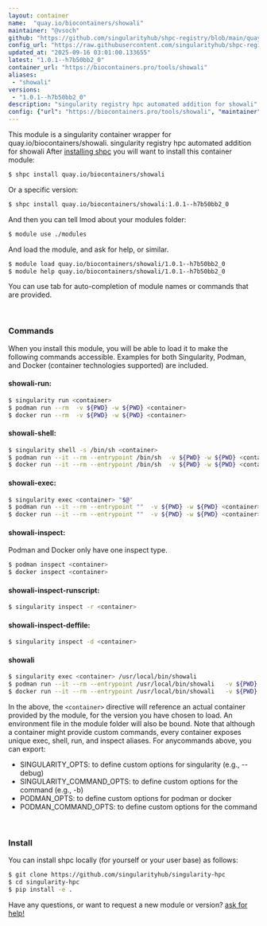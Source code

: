 ```yaml
---
layout: container
name:  "quay.io/biocontainers/showali"
maintainer: "@vsoch"
github: "https://github.com/singularityhub/shpc-registry/blob/main/quay.io/biocontainers/showali/container.yaml"
config_url: "https://raw.githubusercontent.com/singularityhub/shpc-registry/main/quay.io/biocontainers/showali/container.yaml"
updated_at: "2025-09-16 03:01:00.133655"
latest: "1.0.1--h7b50bb2_0"
container_url: "https://biocontainers.pro/tools/showali"
aliases:
 - "showali"
versions:
 - "1.0.1--h7b50bb2_0"
description: "singularity registry hpc automated addition for showali"
config: {"url": "https://biocontainers.pro/tools/showali", "maintainer": "@vsoch", "description": "singularity registry hpc automated addition for showali", "latest": {"1.0.1--h7b50bb2_0": "sha256:713e426e0c5429e5f8d353db7e6a099f6617c14ff39a1b9c5d440a3da3cc7d41"}, "tags": {"1.0.1--h7b50bb2_0": "sha256:713e426e0c5429e5f8d353db7e6a099f6617c14ff39a1b9c5d440a3da3cc7d41"}, "docker": "quay.io/biocontainers/showali", "aliases": {"showali": "/usr/local/bin/showali"}}
---
```


This module is a singularity container wrapper for quay.io/biocontainers/showali.
singularity registry hpc automated addition for showali
After [installing shpc](#install) you will want to install this container module:


```bash
$ shpc install quay.io/biocontainers/showali
```

Or a specific version:

```bash
$ shpc install quay.io/biocontainers/showali:1.0.1--h7b50bb2_0
```

And then you can tell lmod about your modules folder:

```bash
$ module use ./modules
```

And load the module, and ask for help, or similar.

```bash
$ module load quay.io/biocontainers/showali/1.0.1--h7b50bb2_0
$ module help quay.io/biocontainers/showali/1.0.1--h7b50bb2_0
```

You can use tab for auto-completion of module names or commands that are provided.

<br>

### Commands

When you install this module, you will be able to load it to make the following commands accessible.
Examples for both Singularity, Podman, and Docker (container technologies supported) are included.

#### showali-run:

```bash
$ singularity run <container>
$ podman run --rm  -v ${PWD} -w ${PWD} <container>
$ docker run --rm  -v ${PWD} -w ${PWD} <container>
```

#### showali-shell:

```bash
$ singularity shell -s /bin/sh <container>
$ podman run --it --rm --entrypoint /bin/sh  -v ${PWD} -w ${PWD} <container>
$ docker run --it --rm --entrypoint /bin/sh  -v ${PWD} -w ${PWD} <container>
```

#### showali-exec:

```bash
$ singularity exec <container> "$@"
$ podman run --it --rm --entrypoint ""  -v ${PWD} -w ${PWD} <container> "$@"
$ docker run --it --rm --entrypoint ""  -v ${PWD} -w ${PWD} <container> "$@"
```

#### showali-inspect:

Podman and Docker only have one inspect type.

```bash
$ podman inspect <container>
$ docker inspect <container>
```

#### showali-inspect-runscript:

```bash
$ singularity inspect -r <container>
```

#### showali-inspect-deffile:

```bash
$ singularity inspect -d <container>
```


#### showali

```bash
$ singularity exec <container> /usr/local/bin/showali
$ podman run --it --rm --entrypoint /usr/local/bin/showali   -v ${PWD} -w ${PWD} <container> -c " $@"
$ docker run --it --rm --entrypoint /usr/local/bin/showali   -v ${PWD} -w ${PWD} <container> -c " $@"
```



In the above, the `<container>` directive will reference an actual container provided
by the module, for the version you have chosen to load. An environment file in the
module folder will also be bound. Note that although a container
might provide custom commands, every container exposes unique exec, shell, run, and
inspect aliases. For anycommands above, you can export:

 - SINGULARITY_OPTS: to define custom options for singularity (e.g., --debug)
 - SINGULARITY_COMMAND_OPTS: to define custom options for the command (e.g., -b)
 - PODMAN_OPTS: to define custom options for podman or docker
 - PODMAN_COMMAND_OPTS: to define custom options for the command

<br>

### Install

You can install shpc locally (for yourself or your user base) as follows:

```bash
$ git clone https://github.com/singularityhub/singularity-hpc
$ cd singularity-hpc
$ pip install -e .
```

Have any questions, or want to request a new module or version? [ask for help!](https://github.com/singularityhub/singularity-hpc/issues)